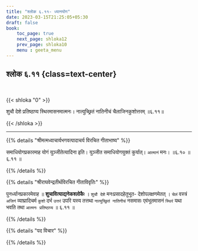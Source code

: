 ```yaml
---
title: "श्लोक ६.११- ध्यानयोग"
date: 2023-03-15T21:25:05+05:30
draft: false
book:
    toc_page: true
    next_page: shloka12
    prev_page: shloka10
    menu : geeta_menu
---
```




## श्लोक ६.११ {class=text-center}

<br/>

{{< shloka  "0"  >}}

शुचौ देशे प्रतिष्ठाप्य स्थिरमासनमात्मनः।
नात्युच्छ्रितं नातिनीचं चैलाजिनकुशोत्तरम् ॥६.११॥

{{< /shloka >}}

---


{{% details "श्रीमत्मध्वाचार्यभगवत्पादाचर्य विरचित  गीताभाष्य" %}}

समाधियोगप्रकारमाह योगं युञ्जीतेत्यादिना इति। युञ्जीत समाधियोगयुक्तं कुर्यात्।
`आत्मानं` मनः। ॥६.१० ॥६.११ ॥

{{% /details %}}



{{% details "श्रीराघवेन्द्रतीर्थविरचित गीताविवृतिः" %}}

पुनर्ध्यानप्रकारमेवाह ॥ **शुचावित्याद्यनेकश्लोकैः** । `शुचौ देशे`
मनःप्रसादहेतुभूत- देशोपलक्षणमेतत्‌ । `चेलं` वस्त्रं  `अजिनं` व्याघ्रादिचर्म
`कुशो` दर्भ `उत्तरं` उपरि यस्य तत्तथा `नात्युच्छ्रितं नातिनीचं` नसमासः
एवंभूतमासनं `स्थिरं` यथा भवति तथा `आत्मनः प्रतिष्ठाप्य` ॥ ६.११ ॥

{{% /details %}}



{{% details "पद विचार" %}}


{{% /details %}}
